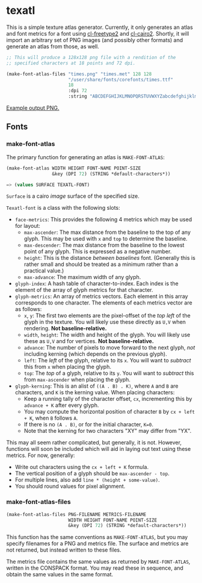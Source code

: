 # texatl

This is a simple texture atlas generator.  Currently, it only
generates an atlas and font metrics for a font using
[cl-freetype2](https://github.com/rpav/cl-freetype2) and
[cl-cairo2](https://github.com/rpav/cl-cairo2).  Shortly, it will
import an arbitrary set of PNG images (and possibly other formats) and
generate an atlas from those, as well.

```lisp
;; This will produce a 128x128 png file with a rendition of the
;; specified characters at 18 points and 72 dpi.

(make-font-atlas-files "times.png" "times.met" 128 128
                       "/user/share/fonts/corefonts/times.ttf"
                       18
                       :dpi 72
                       :string "ABCDEFGHIJKLMNOPQRSTUVWXYZabcdefghijklmnopqrstuvwxyz0123456789.,;:?!@#$%^&*()-_<>'\"$[] ")
```

[Example output PNG.](http://ogmo.mephle.net/times.png)

## Fonts

### make-font-atlas

The primary function for generating an atlas is `MAKE-FONT-ATLAS`:

```lisp
(make-font-atlas WIDTH HEIGHT FONT-NAME POINT-SIZE
                 &key (DPI 72) (STRING *default-characters*))

=> (values SURFACE TEXATL-FONT)
```

`Surface` is a cairo *image* surface of the specified size.

`Texatl-font` is a class with the following slots:

* `face-metrics`: This provides the following 4 metrics which may be
  used for layout:
    - `max-ascender`: The max distance from the baseline to the top of
      any glyph.  This may be used with `x` and `top` to determine the
      baseline.
    - `max-descender`: The max distance from the baseline to the lowest
      point of any glyph.  This is expressed as a negative number.
    - `height`: This is the distance *between baselines* font.
      (Generally this is rather small and should be treated as a
      minimum rather than a practical value.)
    - `max-advance`: The maximum width of any glyph.
* `glyph-index`: A hash table of character-to-index.  Each index is
  the element of the array of glyph metrics for that character.
* `glyph-metrics`: An array of metrics vectors.  Each element in this
  array corresponds to one character.  The elements of each metrics
  vector are as follows:
    - `x`, `y`: The first two elements are the pixel-offset of the *top
      left* of the glyph in the texture.  You will likely use these
      directly as `U,V` when rendering.  **Not baseline-relative.**
    - `width`, `height`: The width and height of the glyph.  You will
      likely use these as `U,V` and for vertices.  **Not
      baseline-relative.**
    - `advance`: The number of pixels to move forward to the next
      glyph, *not* including kerning (which depends on the previous
      glyph).
    - `left`: The *left* of the glyph, relative to its `x`.  You will
      want to *subtract* this from `x` when placing the glyph.
    - `top`: The *top* of a glyph, relative to its `y`.  You will want
      to *subtract* this from `max-ascender` when placing the glyph.
* `glyph-kerning`: This is an alist of `((A . B) . K)`, where `A` and
  `B` are characters, and `K` is the kerning value.  When placing
  characters:
    - Keep a running tally of the character offset, `cx`, incrementing
      this by `advance + K` after every glyph.
    - You may compute the horizontal position of character `B` by
      `cx + left + K`, when `B` follows `A`.
    - If there is no `(A . B)`, or for the initial character, `K=0`.
    - Note that the kerning for two characters "XY" may differ from
      "YX".

This may all seem rather complicated, but generally, it is not.
However, functions will soon be included which will aid in laying out
text using these metrics.  For now, generally:

* Write out characters using the `cx + left + K` formula.
* The vertical position of a glyph should be `max-ascender - top`.
* For multiple lines, also add `line * (height + some-value)`.
* You should round values for pixel alignment.

### make-font-atlas-files

```lisp
(make-font-atlas-files PNG-FILENAME METRICS-FILENAME
                       WIDTH HEIGHT FONT-NAME POINT-SIZE
                       &key (DPI 72) (STRING *default-characters*))
```

This function has the same conventions as `MAKE-FONT-ATLAS`, but you
may specify filenames for a PNG and metrics file.  The surface and
metrics are not returned, but instead written to these files.

The metrics file contains the same values as returned by
`MAKE-FONT-ATLAS`, written in the CONSPACK format.  You may read these
in sequence, and obtain the same values in the same format.
